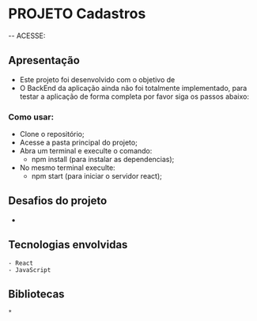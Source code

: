 # PROJETO Cadastros
 -- ACESSE: 

## Apresentação
-   Este projeto foi desenvolvido com o objetivo de 
- O BackEnd da aplicação ainda não foi totalmente implementado, para testar a aplicação de forma completa por favor siga os passos abaixo: 

### Como usar:
*   Clone o repositório;
*   Acesse a pasta principal do projeto;
*   Abra um terminal e execulte o comando:
    - npm install (para instalar as dependencias);
*   No mesmo terminal execulte:
    - npm start (para iniciar o servidor react);  
 
## Desafios do projeto
*   

## Tecnologias envolvidas
    - React
    - JavaScript

## Bibliotecas
    * 


